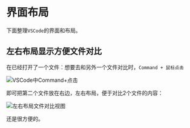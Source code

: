 # 界面布局

下面整理`VSCode`的界面和布局。

## 左右布局显示方便文件对比

在已经打开了一个文件：想要去和另外一个文件对比时，`Command + 鼠标点击`

![VSCode中Command+点击](../../assets/img/command_click_some_file.png)

即可把第二个文件放在右边，左右布局，便于对比2个文件的内容：

![左右布局文件对比视图](../../assets/img/left_right_compare_file_show.png)

还是很方便的。